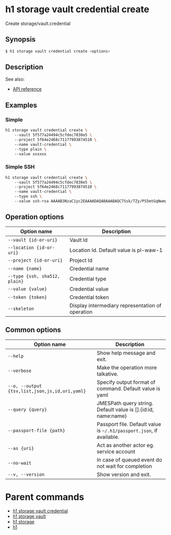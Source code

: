 
# h1 storage vault credential create

Create storage/vault.credential

## Synopsis

```bash
$ h1 storage vault credential create <options>
```

## Description

See also:

* [API reference](https://api.hyperone.com/v2/docs#operation/storage_project_vault_credential_create)

## Examples


### Simple

```bash
h1 storage vault credential create \ 
	--vault 5f577a24494c5cfdec7830e5 \ 
	--project 5f64e2468c71177993874510 \ 
	--name vault-credential \ 
	--type plain \ 
	--value xxxxxx
```
### Simple SSH

```bash
h1 storage vault credential create \ 
	--vault 5f577a24494c5cfdec7830e5 \ 
	--project 5f64e2468c71177993874510 \ 
	--name vault-credential \ 
	--type ssh \ 
	--value ssh-rsa AAAAB3NzaC1yc2EAAAADAQABAAABAQC7Ssk/TZy/PS5mtGqNwmgfukrA/QrpW3oyrMM3KViHO9wtIwu1BapTdmUxIWi7TX1Nl51i8040CvTstfi11O4jMk2E5lGYp0TIduo8B8Qo/0wO6s2BrXHtLI1FlctkQacrKTnSINrSEcBbIO6G//S4fiRI5ioK8OAPt/qJK1k74AOnrupsXxTUYggmmIJfto8r1c3ZAhfwnJ4D0SDCoWjL4PLh/UGQv7sN20Z/afWVDCa78TnQ6lGlJe6VRSqoT09kJpt2CW0Pa3Ij1QaSJp6ENHpWAWGLyiwW8rLxCqFriz333yf0zzw2QmiyyNHe1ITG2goJU05pHEYyzYq6xo5X
```

## Operation options

| Option name                       | Description                                      |
| --------------------------------- | ------------------------------------------------ |
| ```--vault {id-or-uri}```         | Vault Id                                         |
| ```--location {id-or-uri}```      | Location Id. Default value is pl-waw-1           |
| ```--project {id-or-uri}```       | Project Id                                       |
| ```--name {name}```               | Credential name                                  |
| ```--type {ssh, sha512, plain}``` | Credential type                                  |
| ```--value {value}```             | Credential value                                 |
| ```--token {token}```             | Credential token                                 |
| ```--skeleton```                  | Display intermediary representation of operation |

## Common options

| Option name                                        | Description                                                              |
| -------------------------------------------------- | ------------------------------------------------------------------------ |
| ```--help```                                       | Show help message and exit.                                              |
| ```--verbose```                                    | Make the operation more talkative.                                       |
| ```--o, --output {tsv,list,json,js,id,uri,yaml}``` | Specify output format of command. Default value is yaml                  |
| ```--query {query}```                              | JMESPath query string. Default value is [].\{id:id, name:name\}          |
| ```--passport-file {path}```                       | Passport file. Default value is ```~/.h1/passport.json```, if available. |
| ```--as {uri}```                                   | Act as another actor eg. service account                                 |
| ```--no-wait```                                    | In case of queued event do not wait for completion                       |
| ```--v, --version```                               | Show version and exit.                                                   |

# Parent commands

* [h1 storage vault credential](./../README.md)
* [h1 storage vault](./../../README.md)
* [h1 storage](./../../../README.md)
* [h1](./../../../../README.md)
